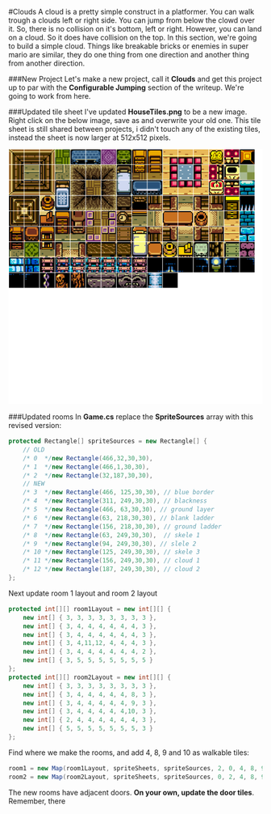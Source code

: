 #Clouds
A cloud is a pretty simple construct in a platformer. You can walk trough a clouds left or right side. You can jump from below the clowd over it. So, there is no collision on it's bottom, left or right. However, you can land on a cloud. So it does have collision on the top. In this section, we're going to build a simple cloud. Things like breakable bricks or enemies in super mario are similar, they do one thing from one direction and another thing from another direction.

###New Project
Let's make a new project, call it **Clouds** and get this project up to par with the **Configurable Jumping** section of the writeup. We're going to work from here.

###Updated tile sheet
I've updated **HouseTiles.png** to be a new image. Right click on the below image, save as and overwrite your old one. This tile sheet is still shared between projects, i didn't touch any of the existing tiles, instead the sheet is now larger at 512x512 pixels.

![TILES](Images/HouseTiles_revision1.png)

###Updated rooms
In **Game.cs** replace the **SpriteSources** array with this revised version:

```cs
protected Rectangle[] spriteSources = new Rectangle[] {
    // OLD
    /* 0  */new Rectangle(466,32,30,30),
    /* 1  */new Rectangle(466,1,30,30),
    /* 2  */new Rectangle(32,187,30,30),
    // NEW
    /* 3  */new Rectangle(466, 125,30,30), // blue border
    /* 4  */new Rectangle(311, 249,30,30), // blackness
    /* 5  */new Rectangle(466, 63,30,30), // ground layer
    /* 6  */new Rectangle(63, 218,30,30), // blank ladder
    /* 7  */new Rectangle(156, 218,30,30), // ground ladder
    /* 8  */new Rectangle(63, 249,30,30),  // skele 1
    /* 9  */new Rectangle(94, 249,30,30), // slele 2
    /* 10 */new Rectangle(125, 249,30,30), // skele 3
    /* 11 */new Rectangle(156, 249,30,30), // cloud 1
    /* 12 */new Rectangle(187, 249,30,30), // cloud 2
};
```

Next update room 1 layout and room 2 layout

```cs
protected int[][] room1Layout = new int[][] {
    new int[] { 3, 3, 3, 3, 3, 3, 3, 3 },
    new int[] { 3, 4, 4, 4, 4, 4, 4, 3 },
    new int[] { 3, 4, 4, 4, 4, 4, 4, 3 },
    new int[] { 3, 4,11,12, 4, 4, 4, 3 },
    new int[] { 3, 4, 4, 4, 4, 4, 4, 2 },
    new int[] { 3, 5, 5, 5, 5, 5, 5, 5 }
};
protected int[][] room2Layout = new int[][] {
    new int[] { 3, 3, 3, 3, 3, 3, 3, 3 },
    new int[] { 3, 4, 4, 4, 4, 4, 8, 3 },
    new int[] { 3, 4, 4, 4, 4, 4, 9, 3 },
    new int[] { 3, 4, 4, 4, 4, 4,10, 3 },
    new int[] { 2, 4, 4, 4, 4, 4, 4, 3 },
    new int[] { 5, 5, 5, 5, 5, 5, 5, 3 }
};
```

Find where we make the rooms, and add 4, 8, 9 and 10 as walkable tiles:
```cs
room1 = new Map(room1Layout, spriteSheets, spriteSources, 2, 0, 4, 8, 9, 10);
room2 = new Map(room2Layout, spriteSheets, spriteSources, 0, 2, 4, 8, 9, 10);
```

The new rooms have adjacent doors. **On your own, update the door tiles**. Remember, there 